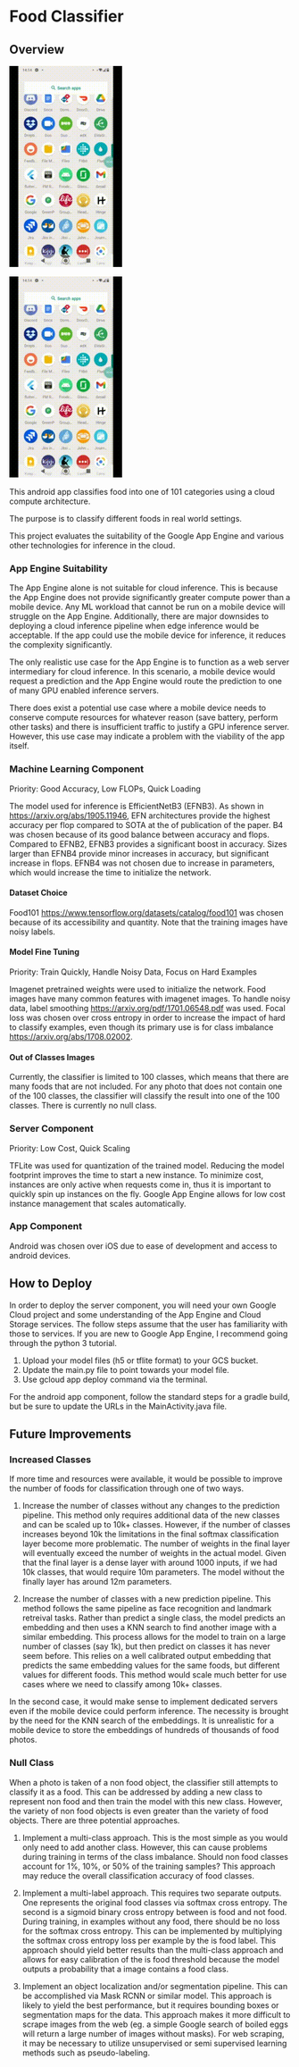 # Food Classifier 

## Overview 

<img src="appdemo.gif">


![](appdemo.gif)

This android app classifies food into one of 101 categories using a cloud compute architecture.

The purpose is to classify different foods in real world settings. 

This project evaluates the suitability of the Google App Engine and various
other technologies for inference in the cloud. 

### App Engine Suitability

The App Engine alone is not suitable for cloud inference. This is because the 
App Engine does not provide significantly greater compute power than a mobile
device. Any ML workload that cannot be run on a mobile device will struggle 
on the App Engine. Additionally, there are major downsides to deploying a 
cloud inference pipeline when edge inference would be acceptable. If the app 
could use the mobile device for inference, it reduces the complexity significantly.

The only realistic use case for the App Engine is to function as a web server
intermediary for cloud inference. In this scenario, a mobile device would 
request a prediction and the App Engine would route the prediction to one 
of many GPU enabled inference servers. 

There does exist a potential use case where a mobile device needs to conserve 
compute resources for whatever reason (save battery, perform other tasks) and
there is insufficient traffic to justify a GPU inference server. However, 
this use case may indicate a problem with the viability of the app itself. 


### Machine Learning Component 

Priority: Good Accuracy, Low FLOPs, Quick Loading

The model used for inference is EfficientNetB3 (EFNB3). 
As shown in https://arxiv.org/abs/1905.11946, EFN architectures provide the 
highest accuracy per flop compared to SOTA at the of publication of 
the paper. B4 was chosen because of its good balance between accuracy and 
flops. Compared to EFNB2, EFNB3 provides a significant boost in accuracy. 
Sizes larger than EFNB4 provide minor increases in accuracy, but significant
increase in flops. EFNB4 was not chosen due to increase in parameters, which
would increase the time to initialize the network. 

#### Dataset Choice 

Food101 https://www.tensorflow.org/datasets/catalog/food101 was chosen 
because of its accessibility and quantity. Note that the training images
have noisy labels. 

#### Model Fine Tuning 

Priority: Train Quickly, Handle Noisy Data, Focus on Hard Examples 

Imagenet pretrained weights were used to initialize the network. Food images
have many common features with imagenet images. To handle noisy data, label 
smoothing https://arxiv.org/pdf/1701.06548.pdf was used. Focal loss was 
chosen over cross entropy in order to increase the impact of hard to classify
examples, even though its primary use is for class imbalance https://arxiv.org/abs/1708.02002.

#### Out of Classes Images 

Currently, the classifier is limited to 100 classes, which means that 
there are many foods that are not included. For any photo that does not
contain one of the 100 classes, the classifier will classify the result
into one of the 100 classes. There is currently no null class. 

### Server Component 

Priority: Low Cost, Quick Scaling 

TFLite was used for quantization of the trained model. Reducing the model footprint
improves the time to start a new instance. To minimize cost, instances are only
active when requests come in, thus it is important to quickly spin up instances 
on the fly. Google App Engine allows for low cost instance management that scales
automatically.  

### App Component 

Android was chosen over iOS due to ease of development and access to android devices.  

## How to Deploy 

In order to deploy the server component, you will need your own Google Cloud 
project and some understanding of the App Engine and Cloud Storage services. 
The follow steps assume that the user has familiarity with those to services. 
If you are new to Google App Engine, I recommend going through the python 3 
tutorial.  

1. Upload your model files (h5 or tflite format) to your GCS bucket. 
2. Update the main.py file to point towards your model file. 
3. Use gcloud app deploy command via the terminal. 

For the android app component, follow the standard steps for a gradle build, 
but be sure to update the URLs in the  MainActivity.java file.

## Future Improvements 


### Increased Classes 

If more time and resources were available, it would be possible to improve 
the number of foods for classification through one of two ways. 

1. Increase the number of classes without any changes to the prediction 
pipeline. This method only requires additional data of the new classes and can
be scaled up to 10k+ classes. However, if the number of classes increases beyond
10k the limitations in the final softmax classification layer become more 
problematic. The number of weights in the final layer will eventually exceed
the number of weights in the actual model. Given that the final layer is a 
dense layer with around 1000 inputs, if we had 10k classes, that would require 
10m parameters. The model without the finally layer has around 12m parameters. 

2. Increase the number of classes with a new prediction pipeline. This method 
follows the same pipeline as face recognition and landmark retreival tasks. 
Rather than predict a single class, the model predicts an embedding and then
uses a KNN search to find another image with a similar embedding. This process
allows for the model to train on a large number of classes (say 1k), but then 
predict on classes it has never seem before. This relies on a well calibrated
output embedding that predicts the same embedding values for the same foods, 
but different values for different foods. This method would scale much better
for use cases where we need to classify among 10k+ classes. 

In the second case, it would make sense to implement dedicated 
servers even if the mobile device could perform inference. The necessity is brought by 
the need for the KNN search of the embeddings. It is unrealistic for a mobile
device to store the embeddings of hundreds of thousands of food photos. 

### Null Class 

When a photo is taken of a non food object, the classifier still attempts
to classify it as a food. This can be addressed by adding a new class 
to represent non food and then train the model with this new class. However, 
the variety of non food objects is even greater than the variety of food
objects. There are three potential approaches. 

1. Implement a multi-class approach. This is the most simple as you 
would only need to add another class. However, this can cause problems
during training in terms of the class imbalance. Should non food classes
account for 1%, 10%, or 50% of the training samples? This approach may 
reduce the overall classification accuracy of food classes. 

2. Implement a multi-label approach. This requires two separate outputs.
One represents the original food classes via softmax cross entropy. The 
second is a sigmoid binary cross entropy between is food and not food. 
During training, in examples without any food, there should be no loss
for the softmax cross entropy. This can be implemented by multiplying the 
softmax cross entropy loss per example by the is food label. This approach
should yield better results than the multi-class approach and allows
for easy calibration of the is food threshold because the model outputs
a probability that a image contains a food class. 

3. Implement an object localization and/or segmentation pipeline. This 
can be accomplished via Mask RCNN or similar model. This approach 
is likely to yield the best performance, but it requires bounding boxes
or segmentation maps for the data. This approach makes it more difficult
to scrape images from the web (eg. a simple Google search of boiled eggs
will return a large number of images without masks). For web scraping, 
it may be necessary to utilize unsupervised or semi supervised 
learning methods such as pseudo-labeling. 



 





